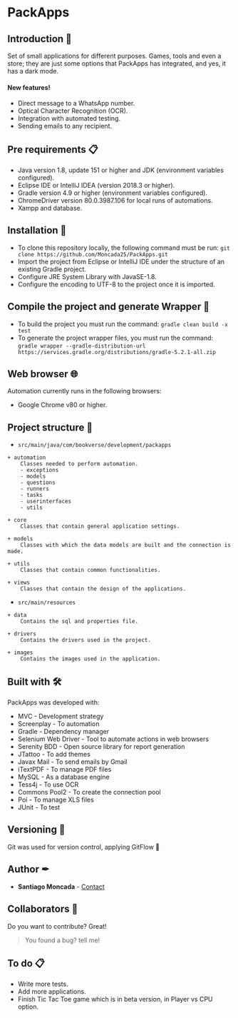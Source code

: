 # **PackApps**

## Introduction 🚀

Set of small applications for different purposes. Games, tools and even a store; they are just some options that PackApps has integrated, and yes, it has a dark mode.

#### New features!

  - Direct message to a WhatsApp number.
  - Optical Character Recognition (OCR).
  - Integration with automated testing.
  - Sending emails to any recipient.

## Pre requirements 📋
- Java version 1.8, update 151 or higher and JDK (environment variables configured).
- Eclipse IDE or IntelliJ IDEA (version 2018.3 or higher).
- Gradle version 4.9 or higher (environment variables configured).
- ChromeDriver version 80.0.3987.106 for local runs of automations.
- Xampp and database.

## Installation 🔧
- To clone this repository locally, the following command must be run: 
```git clone https://github.com/Moncada25/PackApps.git``` 
- Import the project from Eclipse or IntelliJ IDE under the structure of an existing Gradle project. 
- Configure JRE System Library with JavaSE-1.8.
- Configure the encoding to UTF-8 to the project once it is imported.

## Compile the project and generate Wrapper 🔨
- To build the project you must run the command:
```gradle clean build -x test```
- To generate the project wrapper files, you must run the command:
```gradle wrapper --gradle-distribution-url https://services.gradle.org/distributions/gradle-5.2.1-all.zip```

## Web browser 🌐
Automation currently runs in the following browsers:
- Google Chrome v80 or higher.

## Project structure 🚧

* ```src/main/java/com/bookverse/development/packapps```
``` 
+ automation
    Classes needed to perform automation.
    - exceptions
    - models
    - questions
    - runners
    - tasks
    - userinterfaces
    - utils

+ core
    Classes that contain general application settings.

+ models
    Classes with which the data models are built and the connection is made.

+ utils
    Classes that contain common functionalities.

+ views
    Classes that contain the design of the applications.
```

* ```src/main/resources```
``` 
+ data
    Contains the sql and properties file.

+ drivers
    Contains the drivers used in the project.

+ images
    Contains the images used in the application.
```

## Built with 🛠
PackApps was developed with:
 - MVC - Development strategy
 - Screenplay - To automation
 - Gradle - Dependency manager
 - Selenium Web Driver - Tool to automate actions in web browsers
 - Serenity BDD - Open source library for report generation
 - JTattoo - To add themes
 - Javax Mail - To send emails by Gmail
 - iTextPDF - To manage PDF files
 - MySQL - As a database engine
 - Tess4j - To use OCR
 - Commons Pool2 - To create the connection pool
 - Poi - To manage XLS files
 - JUnit - To test
 
## Versioning 📌 
Git was used for version control, applying GitFlow 🔀

## Author ✒

* **Santiago Moncada** - [Contact](mailto:santiago.moncada.dev@gmail.com)

## Collaborators 🙂

Do you want to contribute? Great!
>You found a bug? tell me!

## To do 📋

 - Write more tests.
 - Add more applications.
 - Finish Tic Tac Toe game which is in beta version, in Player vs CPU option.